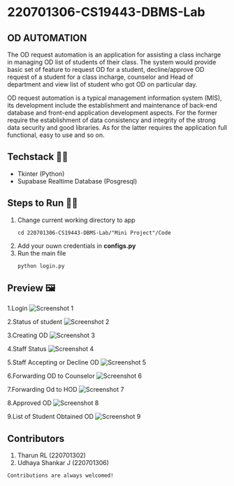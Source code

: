 ﻿# 220701306-CS19443-DBMS-Lab

## OD AUTOMATION
The OD request automation is an application for assisting a class incharge in managing OD list of students of their class. The system would provide basic set of feature to request OD for a student, decline/approve OD request of a student for a class incharge, counselor and Head of department and view list of student who got OD on particular day.

 OD request automation is a typical management information system (MIS), its development include the establishment and maintenance of back-end database and front-end application development aspects. For the former require the establishment of data consistency and integrity of the strong data security and good libraries. As for the latter requires the application full functional, easy to use and so on.

## Techstack 🧑‍💻
- Tkinter (Python)
- Supabase Realtime Database (Posgresql)

## Steps to Run 🏃‍♂️
1. Change current working directory to app
    ```
    cd 220701306-CS19443-DBMS-Lab/"Mini Project"/Code
    ```
2. Add your ouwn credentials in **configs.py**
3. Run the main file
    ```
    python login.py
    ```

## Preview 🖼️
1.Login
![Screenshot 1](Screenshots/1LOGIN.png)

2.Status of student
![Screenshot 2](Screenshots/2STUDENTSTATUS.png)

3.Creating OD
![Screenshot 3](Screenshots/3CREATING%20OD.png)

4.Staff Status
![Screenshot 4](Screenshots/4PENDING%20OD.png)

5.Staff Accepting or Decline OD
![Screenshot 5](Screenshots/5ACCEPTDECLINE.png)

6.Forwarding OD to Counselor
![Screenshot 6](Screenshots/6FORWARDING%20APPROVALDECLINE.png)

7.Forwarding Od to HOD
![Screenshot 7](Screenshots/7FORWARDING%20APPROVALDECLINE.png)

8.Approved OD 
![Screenshot 8](Screenshots/8FINAL%20APPROVAL.png)

9.List of Student Obtained OD
![Screenshot 9](Screenshots/9LIST%20OF%20STUDENTS%20OBTAINED%20OD.png)

## Contributors
1. Tharun RL (220701302)
2. Udhaya Shankar J (220701306)

`Contributions are always welcomed!`
